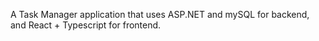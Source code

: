 A Task Manager application that uses ASP.NET and mySQL for backend, and React + Typescript for frontend.
